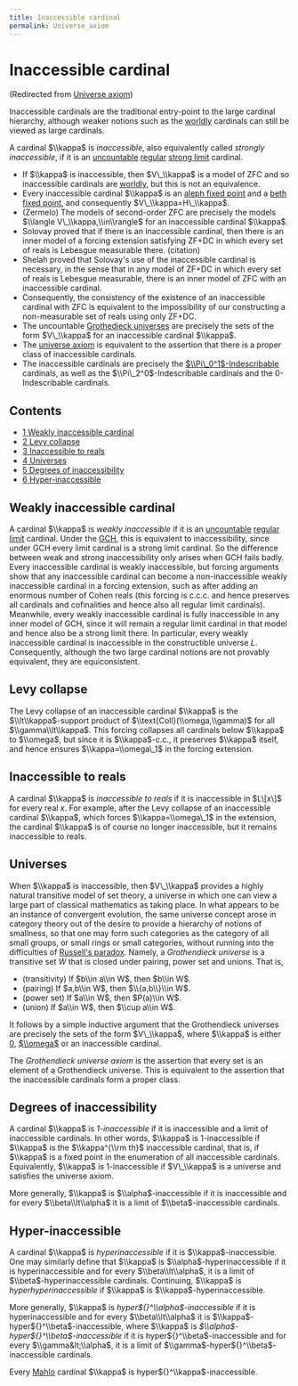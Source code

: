 ```yaml
---
title: Inaccessible cardinal
permalink: Universe_axiom
---
```

# Inaccessible cardinal






(Redirected from [Universe
axiom](/index.php?title=Universe_axiom&redirect=no "Universe axiom"))






  
Inaccessible cardinals are the traditional entry-point to the large
cardinal hierarchy, although weaker notions such as the
[worldly](/Worldly "Worldly")
cardinals can still be viewed as large cardinals.

A cardinal $\\kappa$ is *inaccessible*, also equivalently called
*strongly inaccessible*, if it is an
<a href="/Uncountable" class="mw-redirect" title="Uncountable">uncountable</a>
<a href="/Regular" class="mw-redirect" title="Regular">regular</a>
<a href="/Strong_limit" class="mw-redirect" title="Strong limit">strong limit</a>
cardinal.

-   If $\\kappa$ is inaccessible, then $V\_\\kappa$ is a model of ZFC
    and so inaccessible cardinals are
    [worldly](/Worldly "Worldly"),
    but this is not an equivalence.
-   Every inaccessible cardinal $\\kappa$ is an
    <a href="/Aleph_fixed_point" class="mw-redirect" title="Aleph fixed point">aleph fixed point</a>
    and a
    <a href="/Beth_fixed_point" class="mw-redirect" title="Beth fixed point">beth fixed point</a>,
    and consequently $V\_\\kappa=H\_\\kappa$.
-   (Zermelo) The models of second-order ZFC are precisely the models
    $\\langle V\_\\kappa,\\in\\rangle$ for an inaccessible cardinal
    $\\kappa$.
-   Solovay proved that if there is an inaccessible cardinal, then there
    is an inner model of a forcing extension satisfying ZF+DC in which
    every set of reals is Lebesgue measurable there. (citation)
-   Shelah proved that Solovay's use of the inaccessible cardinal is
    necessary, in the sense that in any model of ZF+DC in which every
    set of reals is Lebesgue measurable, there is an inner model of ZFC
    with an inaccessible cardinal.
-   Consequently, the consistency of the existence of an inaccessible
    cardinal with ZFC is equivalent to the impossibility of our
    constructing a non-measurable set of reals using only ZF+DC.
-   The uncountable [Grothedieck
    universes](/Inaccessible#Grothendieck_universe "Inaccessible")
    are precisely the sets of the form $V\_\\kappa$ for an inaccessible
    cardinal $\\kappa$.
-   The [universe
    axiom](/Inaccessible#universe_axiom "Inaccessible")
    is equivalent to the assertion that there is a proper class of
    inaccessible cardinals.
-   The inaccessible cardinals are precisely the
    [$\\Pi\_0^1$-Indescribable](/Indescribable "Indescribable")
    cardinals, as well as the $\\Pi\_2^0$-Indescribable cardinals and
    the $0$-Indescribable cardinals.

  



## Contents


-   [<span class="tocnumber">1</span> <span class="toctext">Weakly
    inaccessible cardinal</span>](#Weakly_inaccessible_cardinal)
-   [<span class="tocnumber">2</span> <span class="toctext">Levy
    collapse</span>](#Levy_collapse)
-   [<span class="tocnumber">3</span> <span class="toctext">Inaccessible
    to reals</span>](#Inaccessible_to_reals)
-   [<span class="tocnumber">4</span> <span
    class="toctext">Universes</span>](#Universes)
-   [<span class="tocnumber">5</span> <span class="toctext">Degrees of
    inaccessibility</span>](#Degrees_of_inaccessibility)
-   [<span class="tocnumber">6</span> <span
    class="toctext">Hyper-inaccessible</span>](#Hyper-inaccessible)


## Weakly inaccessible cardinal

A cardinal $\\kappa$ is *weakly inaccessible* if it is an
<a href="/Uncountable" class="mw-redirect" title="Uncountable">uncountable</a>
<a href="/Regular" class="mw-redirect" title="Regular">regular</a>
<a href="/index.php?title=Limit&amp;action=edit&amp;redlink=1" class="new" title="Limit (page does not exist)">limit</a>
cardinal. Under the
<a href="/GCH" class="mw-redirect" title="GCH">GCH</a>,
this is equivalent to inaccessibility, since under GCH every limit
cardinal is a strong limit cardinal. So the difference between weak and
strong inaccessibility only arises when GCH fails badly. Every
inaccessible cardinal is weakly inaccessible, but forcing arguments show
that any inaccessible cardinal can become a non-inaccessible weakly
inaccessible cardinal in a forcing extension, such as after adding an
enormous number of Cohen reals (this forcing is c.c.c. and hence
preserves all cardinals and cofinalities and hence also all regular
limit cardinals). Meanwhile, every weakly inaccessible cardinal is fully
inaccessible in any inner model of GCH, since it will remain a regular
limit cardinal in that model and hence also be a strong limit there. In
particular, every weakly inaccessible cardinal is inaccessible in the
constructible universe $L$. Consequently, although the two large
cardinal notions are not provably equivalent, they are equiconsistent.

## Levy collapse

The Levy collapse of an inaccessible cardinal $\\kappa$ is the
$\\lt\\kappa$-support product of $\\text{Coll}(\\omega,\\gamma)$ for all
$\\gamma\\lt\\kappa$. This forcing collapses all cardinals below
$\\kappa$ to $\\omega$, but since it is $\\kappa$-c.c., it preserves
$\\kappa$ itself, and hence ensures $\\kappa=\\omega\_1$ in the forcing
extension.

## Inaccessible to reals

A cardinal $\\kappa$ is *inaccessible to reals* if it is inaccessible in
$L\[x\]$ for every real $x$. For example, after the Levy collapse of an
inaccessible cardinal $\\kappa$, which forces $\\kappa=\\omega\_1$ in
the extension, the cardinal $\\kappa$ is of course no longer
inaccessible, but it remains inaccessible to reals.

## Universes

When $\\kappa$ is inaccessible, then $V\_\\kappa$ provides a highly
natural transitive model of set theory, a universe in which one can view
a large part of classical mathematics as taking place. In what appears
to be an instance of convergent evolution, the same universe concept
arose in category theory out of the desire to provide a hierarchy of
notions of smallness, so that one may form such categories as the
category of all small groups, or small rings or small categories,
without running into the difficulties of [Russell's
paradox](/Russell%27s_paradox "Russell's paradox").
Namely, a *Grothendieck universe* is a transitive set $W$ that is closed
under pairing, power set and unions. That is,

-   (transitivity) If $b\\in a\\in W$, then $b\\in W$.
-   (pairing) If $a,b\\in W$, then $\\{a,b\\}\\in W$.
-   (power set) If $a\\in W$, then $P(a)\\in W$.
-   (union) If $a\\in W$, then $\\cup a\\in W$.

It follows by a simple inductive argument that the Grothendieck
universes are precisely the sets of the form $V\_\\kappa$, where
$\\kappa$ is either
[$0$](/Zero "Zero"),
[$\\omega$](/Omega "Omega")
or an inaccessible cardinal.

The *Grothendieck universe axiom* is the assertion that every set is an
element of a Grothendieck universe. This is equivalent to the assertion
that the inaccessible cardinals form a proper class.

## Degrees of inaccessibility

A cardinal $\\kappa$ is *$1$-inaccessible* if it is inaccessible and a
limit of inaccessible cardinals. In other words, $\\kappa$ is
$1$-inaccessible if $\\kappa$ is the $\\kappa^{\\rm th}$ inaccessible
cardinal, that is, if $\\kappa$ is a fixed point in the enumeration of
all inaccessible cardinals. Equivalently, $\\kappa$ is $1$-inaccessible
if $V\_\\kappa$ is a universe and satisfies the universe axiom.

More generally, $\\kappa$ is $\\alpha$-inaccessible if it is
inaccessible and for every $\\beta\\lt\\alpha$ it is a limit of
$\\beta$-inaccessible cardinals.

## Hyper-inaccessible

A cardinal $\\kappa$ is *hyperinaccessible* if it is
$\\kappa$-inaccessible. One may similarly define that $\\kappa$ is
$\\alpha$-hyperinaccessible if it is hyperinaccessible and for every
$\\beta\\lt\\alpha$, it is a limit of $\\beta$-hyperinaccessible
cardinals. Continuing, $\\kappa$ is *hyperhyperinaccessible* if
$\\kappa$ is $\\kappa$-hyperinaccessible.

More generally, $\\kappa$ is *hyper${}^\\alpha$-inaccessible* if it is
hyperinaccessible and for every $\\beta\\lt\\alpha$ it is
$\\kappa$-hyper${}^\\beta$-inaccessible, where $\\kappa$ is
*$\\alpha$-hyper${}^\\beta$-inaccessible* if it is
hyper${}^\\beta$-inaccessible and for every $\\gamma&lt;\\alpha$, it is
a limit of $\\gamma$-hyper${}^\\beta$-inaccessible cardinals.

Every
[Mahlo](/Mahlo "Mahlo")
cardinal $\\kappa$ is hyper${}^\\kappa$-inaccessible.


